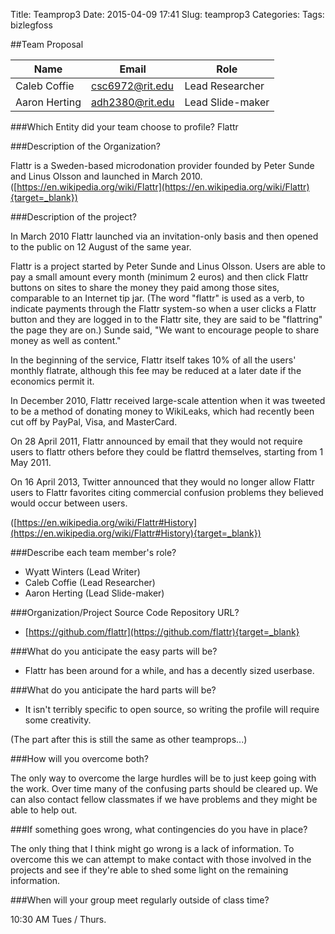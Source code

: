 Title: Teamprop3
Date: 2015-04-09 17:41
Slug: teamprop3
Categories: 
Tags: bizlegfoss

##Team Proposal

| Name          | Email           | Role            |
|---------------|-----------------|-----------------|
| Caleb Coffie  | csc6972@rit.edu | Lead Researcher |
| Aaron Herting  | adh2380@rit.edu| Lead Slide-maker |

###Which Entity did your team choose to profile?
Flattr


###Description of the Organization?

Flattr is a Sweden-based microdonation provider founded by Peter Sunde and Linus Olsson and launched in March 2010. ([https://en.wikipedia.org/wiki/Flattr](https://en.wikipedia.org/wiki/Flattr){target=_blank})

###Description of the project?

In March 2010 Flattr launched via an invitation-only basis and then opened to the public on 12 August of the same year.

Flattr is a project started by Peter Sunde and Linus Olsson. Users are able to pay a small amount every month (minimum 2 euros) and then click Flattr buttons on sites to share the money they paid among those sites, comparable to an Internet tip jar. (The word "flattr" is used as a verb, to indicate payments through the Flattr system-so when a user clicks a Flattr button and they are logged in to the Flattr site, they are said to be "flattring" the page they are on.) Sunde said, "We want to encourage people to share money as well as content."

In the beginning of the service, Flattr itself takes 10% of all the users' monthly flatrate, although this fee may be reduced at a later date if the economics permit it.

In December 2010, Flattr received large-scale attention when it was tweeted to be a method of donating money to WikiLeaks, which had recently been cut off by PayPal, Visa, and MasterCard.

On 28 April 2011, Flattr announced by email that they would not require users to flattr others before they could be flattrd themselves, starting from 1 May 2011.

On 16 April 2013, Twitter announced that they would no longer allow Flattr users to Flattr favorites citing commercial confusion problems they believed would occur between users.

([https://en.wikipedia.org/wiki/Flattr#History](https://en.wikipedia.org/wiki/Flattr#History){target=_blank})

###Describe each team member's role?

- Wyatt Winters (Lead Writer)
- Caleb Coffie (Lead Researcher)
- Aaron Herting (Lead Slide-maker)

###Organization/Project Source Code Repository URL?
- [https://github.com/flattr](https://github.com/flattr){target=_blank}

###What do you anticipate the easy parts will be?
- Flattr has been around for a while, and has a decently sized userbase.

###What do you anticipate the hard parts will be?
- It isn't terribly specific to open source, so writing the profile will require some creativity.

(The part after this is still the same as other teamprops...)

###How will you overcome both?

The only way to overcome the large hurdles will be to just keep going with the work. Over time many of the confusing parts should be cleared up. We can also contact fellow classmates if we have problems and they might be able to help out.

###If something goes wrong, what contingencies do you have in place?

The only thing that I think might go wrong is a lack of information. To overcome this we can attempt to make contact with those involved in the projects and see if they're able to shed some light on the remaining information.

###When will your group meet regularly outside of class time?

10:30 AM Tues / Thurs.